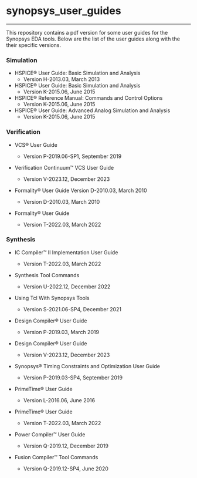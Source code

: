 # synopsys_user_guides
* * *
This repository contains a pdf version for some user guides for the Synopsys EDA tools. Below are the list of the user guides along with the their specific versions. 

### Simulation
* HSPICE® User Guide: Basic Simulation and Analysis
  - Version H-2013.03, March 2013
* HSPICE® User Guide: Basic Simulation and Analysis
  - Version K-2015.06, June 2015
* HSPICE® Reference Manual: Commands and Control Options
  - Version K-2015.06, June 2015
* HSPICE® User Guide: Advanced Analog Simulation and Analysis
  - Version K-2015.06, June 2015

### Verification
* VCS® User Guide
  - Version P-2019.06-SP1, September 2019
* Verification Continuum™ VCS User Guide
  - Version V-2023.12, December 2023

* Formality® User Guide Version D-2010.03, March 2010
  - Version D-2010.03, March 2010
* Formality® User Guide
  - Version T-2022.03, March 2022
 
### Synthesis
* IC Compiler™ II Implementation User Guide
  - Version T-2022.03, March 2022

* Synthesis Tool Commands
  - Version U-2022.12, December 2022
* Using Tcl With Synopsys Tools
  - Version S-2021.06-SP4, December 2021

* Design Compiler® User Guide
  - Version P-2019.03, March 2019
* Design Compiler® User Guide
  - Version V-2023.12, December 2023

* Synopsys® Timing Constraints and Optimization User Guide
  - Version P-2019.03-SP4, September 2019

* PrimeTime® User Guide
  - Version L-2016.06, June 2016
* PrimeTime® User Guide
  - Version T-2022.03, March 2022

* Power Compiler™ User Guide
  - Version Q-2019.12, December 2019

* Fusion Compiler™ Tool Commands
  - Version Q-2019.12-SP4, June 2020
